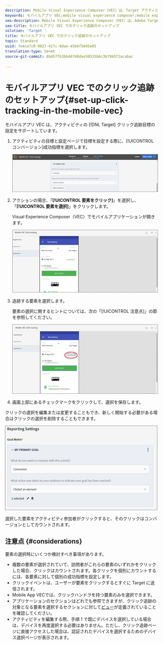 ```yaml
---
description: Mobile Visual Experience Composer（VEC）は、Target アクティビティのクリック追跡目標の設定をサポートします。
keywords: モバイルアプリ VEC;mobile visual experience composer;mobile experience composer options;mobile experience options;target view;clicks;click tracking;track
seo-description: Mobile Visual Experience Composer（VEC）は、Adobe Targetアクティビティのクリック追跡目標の設定をサポートします。
seo-title: モバイルアプリ VEC でのクリック追跡のセットアップ
solution: 'Target '
title: モバイルアプリ VEC でのクリック追跡のセットアップ
topic: Standard
uuid: 7e4ce7c0-0027-417c-8dae-45b6f5045e65
translation-type: tm+mt
source-git-commit: 8bd57fb3bb467d8dae50535b6c367995f2acabac

---
```



# モバイルアプリ VEC でのクリック追跡のセットアップ{#set-up-click-tracking-in-the-mobile-vec}

モバイルアプリ VEC は、アクティビティの [!DNL Target] クリック追跡目標の設定をサポートしています。

1. アクティビティの目標と設定ページで目標を設定する際に、[!UICONTROL コンバージョン]成功指標を選択します。

   ![](assets/mobile-vec-clicktrack1.png)

1. アクションの場合、「**[!UICONTROL 要素をクリック]**」を選択し、「**[!UICONTROL 要素を選択]**」をクリックします。

   Visual Experience Composer（VEC）でモバイルアプリケーションが開きます。

   ![](assets/mobile-vec-clicktrack2.png)

1. 追跡する要素を選択します。

   要素の選択に関するヒントについては、次の「[!UICONTROL 注意点]」の節を参照してください。

   ![](assets/mobile-vec-clicktrack3.png)

1. 画面上部にあるチェックマークをクリックして、選択を保存します。

クリックの選択を編集または変更することもでき、新しく開始する必要がある場合はクリックの選択を削除することもできます。

![](assets/mobile-vec-clicktrack4.png)

選択した要素をアクティビティ参加者がクリックすると、そのクリックはコンバージョンとしてカウントされます。

## 注意点 {#considerations}

要素の選択時にいくつか検討すべき事項があります。

* 複数の要素が選択されていて、訪問者がこれらの要素のいずれかをクリックした場合、クリックはカウントされます。各クリックを個別にカウントするには、各要素に対して個別の成功指標を設定します。
* クリックイベントは、ユーザーが要素をクリックするとすぐに Target に送信されます。
* Mobile App VECでは、クリックハンドラを持つ要素のみを選択できます。
* アプリケーションのセクションはどれでも参照できますが、クリック追跡の対象となる要素を選択するセクションに対して[ビュー](/help/c-target-mobile-app/c-mobile-visual-experience-composer/mobile-visual-experience-composer.md#target-views)が定義されていることを確認してください。
* アクティビティを編集する際、手順 1 で既にデバイスを選択している場合は、デバイスを再度選択する必要はありません。ただし、クリック追跡ページに直接アクセスした場合は、認証されたデバイスを選択するためのデバイス選択ページが表示されます。

